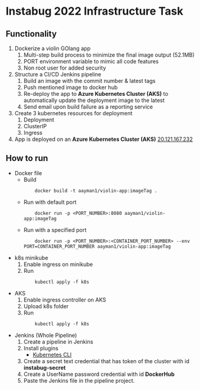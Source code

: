 # Instabug 2022 Infrastructure Task

## Functionality
1. Dockerize a violin GOlang app 
    1. Multi-step build process to minimize the final image output (52.1MB)
    2. PORT environment variable to mimic all code features 
    3. Non root user for added security
2. Structure a CI/CD Jenkins pipeline
    1. Build an image with the commit number & latest tags
    2. Push mentioned image to docker hub
    4. Re-deploy the app to **Azure Kubernetes Cluster (AKS)** to automatically update the deployment image to the latest
    3. Send email upon build failure as a reporting service
3. Create 3 kubernetes resources for deployment
    1. Deployment
    2. ClusterIP
    3. Ingress
4. App is deployed on an **Azure Kubernetes Cluster (AKS)** [20.121.167.232](http://20.121.167.232/)

## How to run
- Docker file
    - Build
        ``` shell
            docker build -t aayman1/violin-app:imageTag .
        ```
    - Run with default port
        ``` shell
            docker run -p <PORT_NUMBER>:8080 aayman1/violin-app:imageTag
        ```
    - Run with a specified port 
        ```shell
            docker run -p <PORT_NUMBER>:<CONTAINER_PORT_NUMBER> --env PORT=CONTAINER_PORT_NUMBER aayman1/violin-app:imageTag
        ```
- k8s minikube
    1. Enable ingress on minikube 
    2. Run
        ``` shell
            kubectl apply -f k8s 
        ```
- AKS 
    1. Enable ingress controller on AKS
    2. Upload k8s folder 
    3. Run
        ``` shell
            kubectl apply -f k8s 
        ```
- Jenkins (Whole Pipeline)
    1. Create a pipeline in Jenkins
    2. Install plugins
        - [Kubernetes CLI](https://plugins.jenkins.io/kubernetes-cli/)
    3. Create a secret text credential that has token of the cluster with id **instabug-secret**
    5. Create a UserName password credential with id **DockerHub**
    4. Paste the Jenkins file in the pipeline project.


